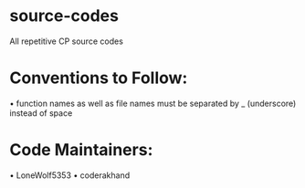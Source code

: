 # source-codes
  All repetitive CP source codes

# Conventions to Follow:
  • function names as well as file names must be separated by _ (underscore) instead of space

# Code Maintainers:
  • LoneWolf5353
  • coderakhand
